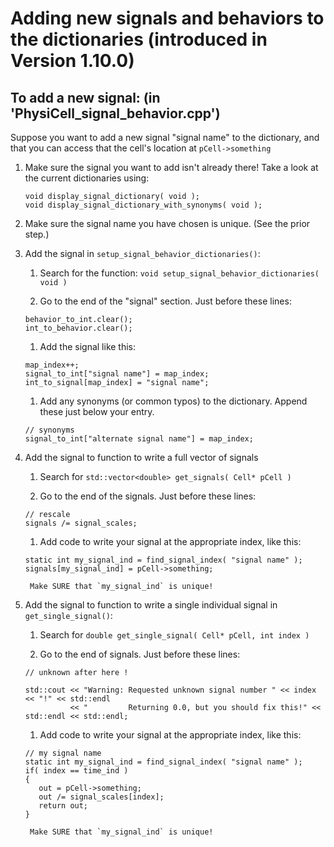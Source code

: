 # Adding new signals and behaviors to the dictionaries (introduced in Version 1.10.0)

## To add a new signal: (in 'PhysiCell_signal_behavior.cpp')

Suppose you want to add a new signal "signal name" to the dictionary, and that you can access that the cell's location at `pCell->something`

1. Make sure the signal you want to add isn't already there! Take a look at the current dictionaries using: 

	```
	void display_signal_dictionary( void );    
	void display_signal_dictionary_with_synonyms( void );
	```    
	
1. Make sure the signal name you have chosen is unique. (See the prior step.)    

1. Add the signal in `setup_signal_behavior_dictionaries()`: 
 
	1. Search for the function: `void setup_signal_behavior_dictionaries( void )`
	
	1. Go to the end of the "signal" section. Just before these lines: 
    
	```
	behavior_to_int.clear(); 	
	int_to_behavior.clear();   
	```

	1. Add the signal like this: 
    
	```
	map_index++; 
	signal_to_int["signal name"] = map_index; 
	int_to_signal[map_index] = "signal name"; 
	```
	
	1. Add any synonyms (or common typos) to the dictionary. Append these just below your entry. 
   
	```
	// synonyms 
	signal_to_int["alternate signal name"] = map_index; 
	```
	
1. Add the signal to function to write a full vector of signals 

	1. Search for `std::vector<double> get_signals( Cell* pCell )`

	1. Go to the end of the signals. Just before these lines: 
	```
	// rescale 
	signals /= signal_scales;     
	```
	
	1. Add code to write your signal at the appropriate index, like this: 
   
	```
	static int my_signal_ind = find_signal_index( "signal name" ); 
	signals[my_signal_ind] = pCell->something; 
	```
	
        Make SURE that `my_signal_ind` is unique!

1. Add the signal to function to write a single individual signal in `get_single_signal()`: 

	1. Search for `double get_single_signal( Cell* pCell, int index )`

	1. Go to the end of signals. Just before these lines: 
	```
	// unknown after here !

	std::cout << "Warning: Requested unknown signal number " << index << "!" << std::endl
	          << "         Returning 0.0, but you should fix this!" << std::endl << std::endl;     

	```
	
	1. Add code to write your signal at the appropriate index, like this: 
	```
	// my signal name 
	static int my_signal_ind = find_signal_index( "signal name" ); 
	if( index == time_ind )
	{
	   out = pCell->something;      
	   out /= signal_scales[index]; 
	   return out; 
	} 
	```
		
        Make SURE that `my_signal_ind` is unique!



